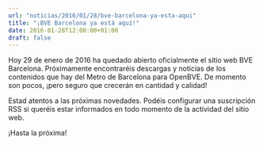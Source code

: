 ```yaml
---
url: "noticias/2016/01/28/bve-barcelona-ya-esta-aqui" 
title: "¡BVE Barcelona ya está aquí!"
date: 2016-01-28T12:00:00+01:00
draft: false
---
```

Hoy 29 de enero de 2016 ha quedado abierto oficialmente el sitio web BVE Barcelona. Próximamente encontraréis descargas y noticias de los contenidos que hay del Metro de Barcelona para OpenBVE. De momento son pocos, ¡pero seguro que crecerán en cantidad y calidad!

Estad atentos a las próximas novedades. Podéis configurar una suscripción RSS si queréis estar informados en todo momento de la actividad del sitio web.

¡Hasta la próxima!
